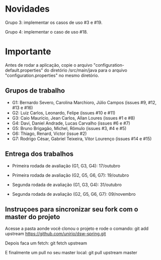 # Novidades

Grupo 3: implementar os casos de uso #3 e #19.

Grupo 4: implementar o caso de uso #18.


# Importante

Antes de rodar a aplicação, copie o arquivo "configuration-default.properties" do diretório /src/main/java para o arquivo "configuration.properties" no mesmo diretório.


## Grupos de trabalho

* G1: Bernardo Severo, Carolina Marchioro, Júlio Campos (issues #9, #12, #13 e #16)
* G2: Luiz Carlos, Leonardo, Felipe (issues #10 e #11)
* G3: Caio Maurício, Jean Carlos, Allan Loures (issues #1 e #8)
* G4: Davi, Daniel Andrade, Lucas Carvalho (issues #6 e #7)
* G5: Bruno Brigagão, Michel, Rômulo (issues #3, #4 e #5)
* G6: Thiago, Renard, Victor (issue #2)
* G7: Rodrigo César, Gabriel Teixeira, Vitor Lourenço (issues #14 e #15)


## Entrega dos trabalhos

* Primeira rodada de avaliação (G1, G3, G4): 17/outubro
* Primeira rodada de avaliação (G2, G5, G6, G7): 19/outubro

* Segunda rodada de avaliação (G1, G3, G4): 31/outubro
* Segunda rodada de avaliação (G2, G5, G6, G7): 09/novembro


## Instruçoes para sincronizar seu fork com o master do projeto

Acesse a pasta aonde você clonou o projeto e rode o comando:
git add upstream https://github.com/unirio/dsw-spring.git

Depois faca um fetch:
git fetch upstream

E finalmente um pull no seu master local:
git pull upstream master
